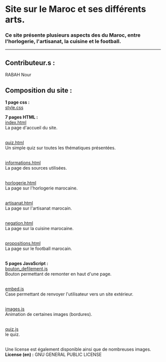 # Site sur le Maroc et ses différents arts.
### Ce site présente plusieurs aspects des du Maroc, entre l'horlogerie, l'artisanat, la cuisine et le football.

---
## Contributeur.s : 
RABAH Nour

## Composition du site :
**1 page css :**<br>
[style.css](style.css)

**7 pages HTML :**<br>
[index.html](index.html)<br>
La page d'accueil du site.<br><br>

[quiz.html](quiz.html)<br>
Un simple quiz sur toutes les thématiques présentées.<br><br>

[informations.html](informations.html)<br>
La page des sources utilisées.<br><br>

[horlogerie.html](horlogerie.html)<br>
La page sur l'horlogerie marocaine.<br><br>

[artisanat.html](artisanat.html)<br>
La page sur l'artisanat marocain.<br><br>

[negation.html](negation.html)<br>
La page sur la cuisine marocaine.<br><br>

[propositions.html](propositions.html)<br>
La page sur le football marocain.<br><br>

**5 pages JavaScript :** <br>
[bouton_defilement.js](bouton_defilement.js)<br>
Bouton permettant de remonter en haut d'une page.<br><br>

[embed.js](embed.js)<br>
Case permettant de renvoyer l'utilisateur vers un site extérieur.<br><br>

[images.js](images.js)<br>
Animation de certaines images (bordures).<br><br>

[quiz.js](quiz.js)<br>
le quiz.<br><br>

Une license est également disponible ainsi que de nombreuses images.
<br>**License (en) :** GNU GENERAL PUBLIC LICENSE





